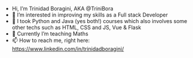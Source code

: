 - Hi, I’m Trinidad Boragini, AKA @TriniBora
- 👀 I’m interested in improving my skills as a Full stack Developer
- 🌱 I took Python and Java (yes both!) courses which also involves some other techs such as HTML, CSS and JS, Vue & Flask
- 💞️ Currently I’m teaching Maths 
- 📫 How to reach me, right here: https://www.linkedin.com/in/trinidadboragini/

<!---
TriniBora/TriniBora is a ✨ special ✨ repository because its `README.md` (this file) appears on your GitHub profile.
You can click the Preview link to take a look at your changes.
--->
